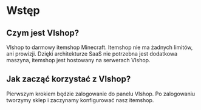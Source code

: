 # Wstęp
## Czym jest VIshop?
VIshop to darmowy itemshop Minecraft. Itemshop nie ma żadnych limitów, ani prowizji.  Dzięki architekturze SaaS nie potrzebna jest dodatkowa maszyna, itemshop jest hostowany na serwerach VIshop.
## Jak zacząć korzystać z VIshop?
Pierwszym krokiem będzie zalogowanie do panelu VIshop. Po zalogowaniu tworzymy sklep i zaczynamy konfigurować nasz itemshop. 
